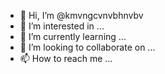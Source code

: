 - 👋 Hi, I’m @kmvngcvnvbhnvbv
- 👀 I’m interested in ...
- 🌱 I’m currently learning ...
- 💞️ I’m looking to collaborate on ...
- 📫 How to reach me ...

<!---
kmvngcvnvbhnvbv/kmvngcvnvbhnvbv is a ✨ special ✨ repository because its `README.md` (this file) appears on your GitHub profile.
You can click the Preview link to take a look at your changes.
--->
